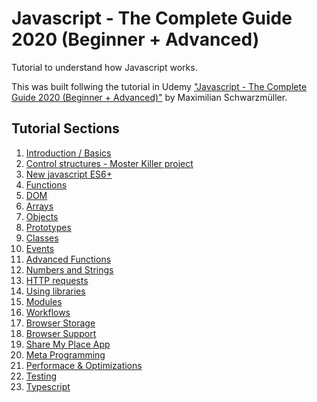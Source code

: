 # Javascript - The Complete Guide 2020 (Beginner + Advanced)
Tutorial to understand how Javascript works.

This was built follwing the tutorial in Udemy <a href="https://www.udemy.com/course/javascript-the-complete-guide-2020-beginner-advanced/">"Javascript - The Complete Guide 2020 (Beginner + Advanced)"</a> by Maximilian Schwarzmüller.

## Tutorial Sections

<ol>
    <li><a href="/basics/">Introduction / Basics</a></li>
    <li><a href="/project01-MosterKiller/">Control structures - Moster Killer project</a></li>
    <li><a href="/es6+/">New javascript ES6+</a></li>
    <li><a href="/functions/">Functions</a></li>
    <li><a href="/DOM/">DOM</a></li>
    <li><a href="/arrays/">Arrays</a></li>
    <li><a href="/objects/">Objects</a></li>
    <li><a href="/prototypes/">Prototypes</a></li>
    <li><a href="/classes/">Classes</a></li>
    <li><a href="/events/">Events</a></li>
    <li><a href="/advanced-functions/">Advanced Functions</a></li>
    <li><a href="/numbers-strings/">Numbers and Strings</a></li>
    <li><a href="/http/">HTTP requests</a></li>
    <li><a href="/library/">Using libraries</a></li>
    <li><a href="/modules/">Modules</a></li>
    <li><a href="/workflows/">Workflows</a></li>
    <li><a href="/storage/">Browser Storage</a></li>
    <li><a href="/browser-support/">Browser Support</a></li>
    <li><a href="/project04-ShareMyPlaceApp/">Share My Place App</a></li>
    <li><a href="/meta-programming/">Meta Programming</a></li>
    <li><a href="/performance-optimizations/">Performace & Optimizations</a></li>
    <li><a href="/testing/">Testing</a></li>
    <li><a href="/typescript/">Typescript</a></li>
</ol>